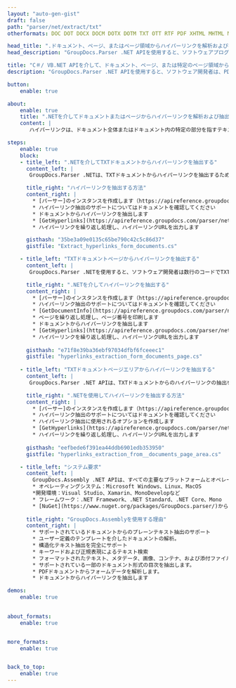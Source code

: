 ```yaml
---
layout: "auto-gen-gist"
draft: false
path: "parser/net/extract/txt"
otherformats: DOC DOT DOCX DOCM DOTX DOTM TXT OTT RTF PDF XHTML MHTML MD XML EPUB FB2 CHM XLS XLT XLSX XLSM XLSB XLTX XLTM ODS CSV OTS XLA XLAM PPT PPTX  PPS POT PPSX PPTM POTX PPSM ODP OTP PST OST EML EMLX MSG ONE 

head_title: ".ドキュメント、ページ、またはページ領域からハイパーリンクを解析および抽出するためのNET API"
head_description: "GroupDocs.Parser .NET APIを使用すると、ソフトウェアプログラマーは、PDF、DOCX、XLSX、CSV、PPTX、EML、MSG、EPUBなどのドキュメント、ページ、またはページ領域からハイパーリンクを抽出できます。"

title: "C＃/ VB.NET APIを介して、ドキュメント、ページ、または特定のページ領域からハイパーリンクを抽出します"
description: "GroupDocs.Parser .NET APIを使用すると、ソフトウェア開発者は、PDF、DOC、DOCX、PPT、PPTX、EML、MSG、XLS、XLSX、CSV、ODT、RTF、EPUB、およびその他の多くのドキュメント、ページ、またはページ領域からハイパーリンクを解析および抽出できます。ドキュメント."

button:
    enable: true

about:
    enable: true
    title: ".NETを介してドキュメントまたはページからハイパーリンクを解析および抽出する方法は？"
    content: |
       ハイパーリンクは、ドキュメント全体またはドキュメント内の特定の部分を指すテキスト、画像、またはアイコンです。ハイパーリンクを使用すると、ユーザーはWebページまたはドキュメントに移動できます。多くの場合、ドキュメントからハイパーリンクを抽出し、それを使用して外部のドキュメントまたはWebページにアクセスする必要があります。 GroupDocs.Parser .NET APIは、テキストおよびメタデータ抽出ソリューションを実装するための完全な機能を提供する魅力的なドキュメントテキスト抽出APIです。 PDF、電子メール、電子ブック、Microsoft Office形式（Word（DOC、DOCX）、PowerPoint（PPT、PPTX）、Excel（XLS、XLSX）、LibreOffice形式など）からのテキストとハイパーリンクの抽出をサポートします。ドキュメントの解析、プレーンテキストと構造化テキストの抽出、キーワードによるテキスト検索、メタデータまたは画像の抽出、コンテナ、添付ファイルなど、いくつかの高度な機能をサポートしています。 

steps:
    enable: true
    block:
    - title_left: ".NETを介してTXTドキュメントからハイパーリンクを抽出する"
      content_left: |
       GroupDocs.Parser .NETは、TXTドキュメントからハイパーリンクを抽出するための完全なサポートを提供します。次のC＃.NETコード例は、TXTドキュメント内のハイパーリンクを抽出する方法を示しています。 

      title_right: "ハイパーリンクを抽出する方法"
      content_right: |
        * [パーサー]のインスタンスを作成します（https://apireference.groupdocs.com/parser/net/groupdocs.parser/parser） 
        * ハイパーリンク抽出のサポートについてはドキュメントを確認してください
        * ドキュメントからハイパーリンクを抽出します
        * [GetHyperlinks](https://apireference.groupdocs.com/parser/net/groupdocs.parser/parser/methods/gethyperlinks)メソッドを呼び出して、ドキュメント全体からすべてのハイパーリンクを抽出します。
        * ハイパーリンクを繰り返し処理し、ハイパーリンクURLを出力します

      gisthash: "35be3a09e0135c65be790c42c5c86d37"
      gistfile: "Extract_hyperlinks_form_documents.cs"

    - title_left: "TXTドキュメントページからハイパーリンクを抽出する"
      content_left: |
       GroupDocs.Parser .NETを使用すると、ソフトウェア開発者は数行のコードでTXTドキュメントからハイパーリンクを抽出できます。以下のC＃.NETコードは、TXTドキュメント内のハイパーリンクの抽出を示しています。 

      title_right: ".NETを介してハイパーリンクを抽出する"
      content_right: |
        * [パーサー]のインスタンスを作成します（https://apireference.groupdocs.com/parser/net/groupdocs.parser/parser） 
        * ハイパーリンク抽出のサポートについてはドキュメントを確認してください
        * [GetDocumentInfo](https://apireference.groupdocs.com/parser/net/groupdocs.parser/parser/methods/getdocumentinfo)を呼び出してドキュメント情報を取得します 
        * ページを繰り返し処理し、ページ番号を印刷します
        * ドキュメントからハイパーリンクを抽出します
        * [GetHyperlinks](https://apireference.groupdocs.com/parser/net/groupdocs.parser/parser/methods/gethyperlinks)メソッドを呼び出して、ドキュメント全体からすべてのハイパーリンクを抽出します。
        * ハイパーリンクを繰り返し処理し、ハイパーリンクURLを出力します
     
      gisthash: "e71f8e39ba36ebf97034dfbf6fceeec1"
      gistfile: "hyperlinks_extraction_form_documents_page.cs"
      
    - title_left: "TXTドキュメントページエリアからハイパーリンクを抽出する"
      content_left: |
       GroupDocs.Parser .NET APIは、TXTドキュメントからのハイパーリンクの抽出を簡単に完全にサポートします。次の.NETコード例は、TXTドキュメントページ領域からハイパーリンクを抽出する方法を示しています。

      title_right: ".NETを使用してハイパーリンクを抽出する方法"
      content_right: |
        * [パーサー]のインスタンスを作成します（https://apireference.groupdocs.com/parser/net/groupdocs.parser/parser） 
        * ハイパーリンク抽出のサポートについてはドキュメントを確認してください
        * ハイパーリンク抽出に使用されるオプションを作成します
        * [GetHyperlinks](https://apireference.groupdocs.com/parser/net/groupdocs.parser.parser/gethyperlinks/methods/1)メソッドを呼び出して、ドキュメントページからハイパーリンクを抽出します。
        * ハイパーリンクを繰り返し処理し、ハイパーリンクURLを出力します
     
      gisthash: "eefbede6f391ea44ddb6901edb353950"
      gistfile: "hyperlinks_extraction_from__documents_page_area.cs"

    - title_left: "システム要求"
      content_left: |
        GroupDocs.Assembly .NET APIは、すべての主要なプラットフォームとオペレーティングシステムでサポートされています。完全なシステム要件ガイドについては、[システム要件](hhttps：//docs.groupdocs.com/parser/net/system-requirements/)にアクセスしてください。以下のコードを実行する前に、次の前提条件がインストールされていることを確認してください。システム：
        * オペレーティングシステム：Microsoft Windows、Linux、MacOS
        *開発環境：Visual Studio、Xamarin、MonoDevelopなど
        * フレームワーク：.NET Framework、.NET Standard、.NET Core、Mono
        * [NuGet](https://www.nuget.org/packages/GroupDocs.parser/)から最新バージョンのGroupDocs.Assembly.NETAPIを取得します
        
      title_right: "GroupDocs.Assemblyを使用する理由"
      content_right: |
        * サポートされているドキュメントからのプレーンテキスト抽出のサポート
        * ユーザー定義のテンプレートを介したドキュメントの解析。
        * 構造化テキスト抽出を完全にサポート
        * キーワードおよび正規表現によるテキスト検索
        * フォーマットされたテキスト、メタデータ、画像、コンテナ、および添付ファイルを抽出します。
        * サポートされている一部のドキュメント形式の目次を抽出します。
        * PDFドキュメントからフォームデータを解析します。
        * ドキュメントからハイパーリンクを抽出します

demos:
    enable: true
        

about_formats:
    enable: true


more_formats:
    enable: true


back_to_top:
    enable: true
---
```

